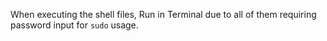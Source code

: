 When executing the shell files, Run in Terminal due to all of them requiring password input for `sudo` usage.
